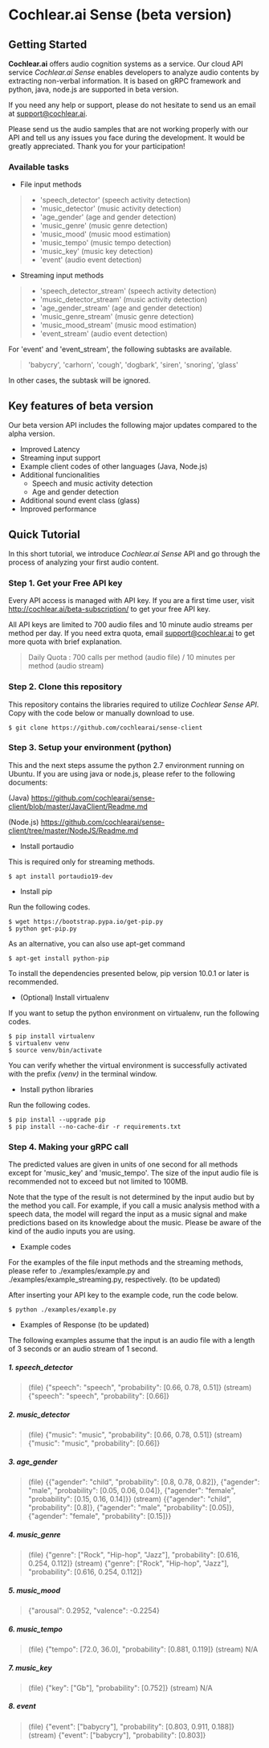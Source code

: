 # Cochlear.ai Sense (beta version)

## Getting Started

**Cochlear.ai** offers audio cognition systems as a service. Our cloud API service *Cochlear.ai Sense* enables developers to analyze audio contents by extracting non-verbal information. It is based on gRPC framework and python, java, node.js are supported in beta version.

If you need any help or support, please do not hesitate to send us an email at support@cochlear.ai.

Please send us the audio samples that are not working properly with our API and tell us any issues you face during the development. It would be greatly appreciated. Thank you for your participation!



### Available tasks

- File input methods

> - 'speech_detector' (speech activity detection)
> - 'music_detector' (music activity detection)
> - 'age_gender' (age and gender detection)
> - 'music_genre' (music genre detection)
> - 'music_mood' (music mood estimation)
> - 'music_tempo' (music tempo detection)
> - 'music_key' (music key detection)
> - 'event' (audio event detection)


- Streaming input methods

> - 'speech_detector_stream' (speech activity detection)
> - 'music_detector_stream' (music activity detection)
> - 'age_gender_stream' (age and gender detection)
> - 'music_genre_stream' (music genre detection)
> - 'music_mood_stream' (music mood estimation)
> - 'event_stream' (audio event detection)


For 'event' and 'event_stream', the following subtasks are available.

> 'babycry', 'carhorn', 'cough', 'dogbark', 'siren', 'snoring', 'glass'

In other cases, the subtask will be ignored.


## Key features of beta version

Our beta version API includes the following major updates compared to the alpha version.

- Improved Latency
- Streaming input support
- Example client codes of other languages (Java, Node.js)
- Additional funcionalities
    - Speech and music activity detection
    - Age and gender detection
- Additional sound event class (glass)
- Improved performance



## Quick Tutorial

In this short tutorial, we introduce *Cochlear.ai Sense* API and go through the process of analyzing your first audio content.



### Step 1. Get your Free API key
Every API access is managed with API key. If you are a first time user, visit http://cochlear.ai/beta-subscription/ to get your free API key.

All API keys are limited to 700 audio files and 10 minute audio streams per method per day. If you need extra quota, email support@cochlear.ai to get more quota with brief explanation.


> Daily Quota : 700 calls per method (audio file) / 10 minutes per method (audio stream)



### Step 2. Clone this repository
This repository contains the libraries required to utilize *Cochlear Sense API*. Copy with the code below or manually download to use.
```
$ git clone https://github.com/cochlearai/sense-client
```


### Step 3. Setup your environment (python)
This and the next steps assume the python 2.7 environment running on Ubuntu. If you are using java or node.js, please refer to the following documents:

(Java) https://github.com/cochlearai/sense-client/blob/master/JavaClient/Readme.md

(Node.js) https://github.com/cochlearai/sense-client/tree/master/NodeJS/Readme.md


- Install portaudio

This is required only for streaming methods.

```
$ apt install portaudio19-dev
```


- Install pip

Run the following codes.

```
$ wget https://bootstrap.pypa.io/get-pip.py
$ python get-pip.py
```

As an alternative, you can also use apt-get command

```
$ apt-get install python-pip
```

To install the dependencies presented below, pip version 10.0.1 or later is recommended.


- (Optional) Install virtualenv

If you want to setup the python environment on virtualenv, run the following codes.

```
$ pip install virtualenv
$ virtualenv venv 
$ source venv/bin/activate
```

You can verify whether the virtual environment is successfully activated with the prefix *(venv)* in the terminal window.


- Install python libraries

Run the following codes.

```
$ pip install --upgrade pip
$ pip install --no-cache-dir -r requirements.txt
```


### Step 4. Making your gRPC call

The predicted values are given in units of one second for all methods except for 'music_key' and 'music_tempo'. The size of the input audio file is recommended not to exceed but not limited to 100MB.

Note that the type of the result is not determined by the input audio but by the method you call. For example, if you call a music analysis method with a speech data, the model will regard the input as a music signal and make predictions based on its knowledge about the music. Please be aware of the kind of the audio inputs you are using.

- Example codes

For the examples of the file input methods and the streaming methods, please refer to ./examples/example.py and ./examples/example_streaming.py, respectively. (to be updated)

After inserting your API key to the example code, run the code below.

```
$ python ./examples/example.py
```

- Examples of Response (to be updated)

The following examples assume that the input is an audio file with a length of 3 seconds or an audio stream of 1 second.

##### 1. speech_detector

> (file) {"speech": "speech", "probability": [0.66, 0.78, 0.51]}
> (stream) {"speech": "speech", "probability": [0.66]}

##### 2. music_detector

> (file) {"music": "music", "probability": [0.66, 0.78, 0.51]}
> (stream) {"music": "music", "probability": [0.66]}

##### 3. age_gender

> (file) {{"agender": "child", "probability": [0.8, 0.78, 0.82]},
>         {"agender": "male", "probability": [0.05, 0.06, 0.04]},
>         {"agender": "female", "probability": [0.15, 0.16, 0.14]}}
> (stream) {{"agender": "child", "probability": [0.8]},
>         {"agender": "male", "probability": [0.05]},
>         {"agender": "female", "probability": [0.15]}}

##### 4. music_genre

> (file) {"genre": ["Rock", "Hip-hop", "Jazz"],  "probability": [0.616, 0.254, 0.112]}
> (stream) {"genre": ["Rock", "Hip-hop", "Jazz"],  "probability": [0.616, 0.254, 0.112]}

##### 5. music_mood

> {"arousal": 0.2952, "valence": -0.2254}

##### 6. music_tempo

> (file) {"tempo": [72.0, 36.0], "probability": [0.881, 0.119]}
> (stream) N/A

##### 7. music_key

> (file) {"key": ["Gb"], "probability": [0.752]}
> (stream) N/A

##### 8. event

> (file) {"event": ["babycry"],  "probability": [0.803, 0.911, 0.188]}
> (stream) {"event": ["babycry"],  "probability": [0.803]}


